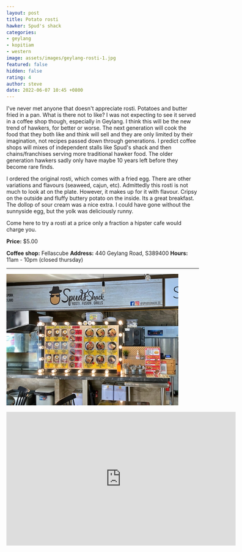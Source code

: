 ```yaml
---
layout: post
title: Potato rosti
hawker: Spud's shack
categories:
- geylang
- kopitiam
- western
image: assets/images/geylang-rosti-1.jpg
featured: false
hidden: false
rating: 4
author: steve
date: 2022-06-07 10:45 +0800
---
```

I've never met anyone that doesn't appreciate rosti. Potatoes and butter fried in a pan. What is there not to like? I was not expecting to see it served in a coffee shop though, especially in Geylang. I think this will be the new trend of hawkers, for better or worse. The next generation will cook the food that they both like and think will sell and they are only limited by their imagination, not recipes passed down through generations. I predict coffee shops will mixes of independent stalls like Spud's shack and then chains/franchises serving more traditional hawker food. The older generation hawkers sadly only have maybe 10 years left before they become rare finds.

I ordered the original rosti, which comes with a fried egg. There are other variations and flavours (seaweed, cajun, etc). Admittedly this rosti is not much to look at on the plate. However, it makes up for it with flavour. Cripsy on the outside and fluffy buttery potato on the inside. Its a great breakfast. The dollop of sour cream was a nice extra. I could have gone without the sunnyside egg, but the yolk was deliciously runny.

Come here to try a rosti at a price only a fraction a hipster cafe would charge you.

**Price:** $5.00  

**Coffee shop:** Fellascube
**Address:** 440 Geylang Road, S389400
**Hours:** 11am - 10pm (closed thursday)  

***  

![Spud's shack hawker stall](/assets/images/geylang-rosti-2.jpg "Spud's shack hawker stall")

<iframe src="https://www.google.com/maps/embed?pb=!1m18!1m12!1m3!1d3988.7703869224847!2d103.88119731453853!3d1.3132197990422039!2m3!1f0!2f0!3f0!3m2!1i1024!2i768!4f13.1!3m3!1m2!1s0x31da194d15ab2e7f%3A0x3db34c6eed9f5c87!2sFellasCube!5e0!3m2!1sen!2ssg!4v1654569742519!5m2!1sen!2ssg" width="600" height="350" style="border:0;" allowfullscreen="" loading="lazy" referrerpolicy="no-referrer-when-downgrade"></iframe>
